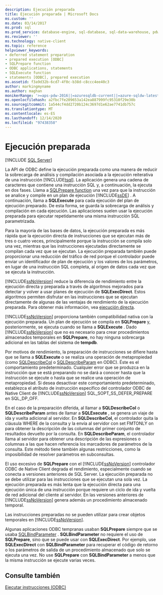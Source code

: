```yaml
---
description: Ejecución preparada
title: Ejecución preparada | Microsoft Docs
ms.custom: ''
ms.date: 03/14/2017
ms.prod: sql
ms.prod_service: database-engine, sql-database, sql-data-warehouse, pdw
ms.reviewer: ''
ms.technology: native-client
ms.topic: reference
helpviewer_keywords:
- deferred statement preparation
- prepared execution [ODBC]
- SQLPrepare function
- ODBC applications, statements
- SQLExecute function
- statements [ODBC], prepared execution
ms.assetid: f3a9d32b-6cd7-4f0c-b38d-c8ccc4ee40c3
author: markingmyname
ms.author: maghan
monikerRange: '>=aps-pdw-2016||=azuresqldb-current||=azure-sqldw-latest||>=sql-server-2016||>=sql-server-linux-2017||=azuresqldb-mi-current'
ms.openlocfilehash: a2fbc7fe209653a142ea887999fc95310f29e30b
ms.sourcegitcommit: 1a544cf4dd2720b124c3697d1e62ae7741db757c
ms.translationtype: MT
ms.contentlocale: es-ES
ms.lasthandoff: 12/14/2020
ms.locfileid: "97438358"
---
```

# <a name="prepared-execution"></a>Ejecución preparada
[!INCLUDE [SQL Server](../../../includes/applies-to-version/sql-asdb-asdbmi-asa-pdw.md)]

  La API de ODBC define la ejecución preparada como una manera de reducir la sobrecarga de análisis y compilación asociada a la ejecución reiterativa de una instrucción [!INCLUDE[tsql](../../../includes/tsql-md.md)]. La aplicación genera una cadena de caracteres que contiene una instrucción SQL y, a continuación, la ejecuta en dos fases. Llama a [SQLPrepare function](../../../odbc/reference/syntax/sqlprepare-function.md) una vez para que la instrucción se analice y compile en un plan de ejecución [!INCLUDE[ssDE](../../../includes/ssde-md.md)] . A continuación, llama a **SQLExecute** para cada ejecución del plan de ejecución preparado. De esta forma, se guarda la sobrecarga de análisis y compilación en cada ejecución. Las aplicaciones suelen usar la ejecución preparada para ejecutar repetidamente una misma instrucción SQL parametrizada.  
  
 Para la mayoría de las bases de datos, la ejecución preparada es más rápida que la ejecución directa de instrucciones que se ejecutan más de tres o cuatro veces, principalmente porque la instrucción se compila solo una vez, mientras que las instrucciones ejecutadas directamente se compilan cada vez que se ejecutan. La ejecución preparada también puede proporcionar una reducción del tráfico de red porque el controlador puede enviar un identificador de plan de ejecución y los valores de los parámetros, en lugar de una instrucción SQL completa, al origen de datos cada vez que se ejecuta la instrucción.  
  
 [!INCLUDE[ssNoVersion](../../../includes/ssnoversion-md.md)] reduce la diferencia de rendimiento entre la ejecución directa y preparada a través de algoritmos mejorados para detectar y volver a usar planes de ejecución de **SQLExecDirect**. Estos algoritmos permiten disfrutar en las instrucciones que se ejecutan directamente de algunas de las ventajas de rendimiento de la ejecución preparada. Para obtener más información, vea [ejecución directa](../../../relational-databases/native-client-odbc-queries/executing-statements/direct-execution.md).  
  
 [!INCLUDE[ssNoVersion](../../../includes/ssnoversion-md.md)] proporciona también compatibilidad nativa con la ejecución preparada. Un plan de ejecución se compila en **SQLPrepare** y, posteriormente, se ejecuta cuando se llama a **SQLExecute** . Dado [!INCLUDE[ssNoVersion](../../../includes/ssnoversion-md.md)] que no es necesario para crear procedimientos almacenados temporales en **SQLPrepare**, no hay ninguna sobrecarga adicional en las tablas del sistema de **tempdb**.  
  
 Por motivos de rendimiento, la preparación de instrucciones se difiere hasta que se llama a **SQLExecute** o se realiza una operación de metapropiedad (como [SQLDescribeCol](../../../relational-databases/native-client-odbc-api/sqldescribecol.md) o [SQLDescribeParam](../../../relational-databases/native-client-odbc-api/sqldescribeparam.md) en ODBC). Éste es el comportamiento predeterminado. Cualquier error que se produzca en la instrucción que se está preparando no se dará a conocer hasta que la instrucción se ejecute o hasta que se realice una operación de metapropiedad. Si desea desactivar este comportamiento predeterminado, establezca el atributo de instrucción específico del controlador ODBC de Native Client de [!INCLUDE[ssNoVersion](../../../includes/ssnoversion-md.md)] SQL_SOPT_SS_DEFER_PREPARE en SQL_DP_OFF.  
  
 En el caso de la preparación diferida, al llamar a **SQLDescribeCol** o **SQLDescribeParam** antes de llamar a **SQLExecute** , se genera un viaje de ida y vuelta adicional al servidor. En **SQLDescribeCol**, el controlador quita la cláusula WHERE de la consulta y la envía al servidor con set FMTONLY on para obtener la descripción de las columnas del primer conjunto de resultados devuelto por la consulta. En **SQLDescribeParam**, el controlador llama al servidor para obtener una descripción de las expresiones o columnas a las que hacen referencia los marcadores de parámetros de la consulta. Este método tiene también algunas restricciones, como la imposibilidad de resolver parámetros en subconsultas.  
  
 El uso excesivo de **SQLPrepare** con el [!INCLUDE[ssNoVersion](../../../includes/ssnoversion-md.md)] controlador ODBC de Native Client degrada el rendimiento, especialmente cuando se conecta a versiones anteriores de SQL Server. La ejecución preparada no se debe utilizar para las instrucciones que se ejecutan una sola vez. La ejecución preparada es más lenta que la ejecución directa para una ejecución única de una instrucción porque requiere un ciclo de ida y vuelta de red adicional del cliente al servidor. En las versiones anteriores de [!INCLUDE[ssNoVersion](../../../includes/ssnoversion-md.md)] genera además un procedimiento almacenado temporal.  
  
 Las instrucciones preparadas no se pueden utilizar para crear objetos temporales en [!INCLUDE[ssNoVersion](../../../includes/ssnoversion-md.md)].  
  
 Algunas aplicaciones ODBC tempranas usaban **SQLPrepare** siempre que se usaba [SQLBindParameter](../../../relational-databases/native-client-odbc-api/sqlbindparameter.md) . **SQLBindParameter** no requiere el uso de **SQLPrepare**, sino que se puede usar con **SQLExecDirect**. Por ejemplo, use **SQLExecDirect** con **SQLBindParameter** para recuperar el código de retorno o los parámetros de salida de un procedimiento almacenado que solo se ejecuta una vez. No use **SQLPrepare** con **SQLBindParameter** a menos que la misma instrucción se ejecute varias veces.  
  
## <a name="see-also"></a>Consulte también  
 [Ejecutar instrucciones &#40;ODBC&#41;](../../../relational-databases/native-client-odbc-queries/executing-statements/executing-statements-odbc.md)  
  

